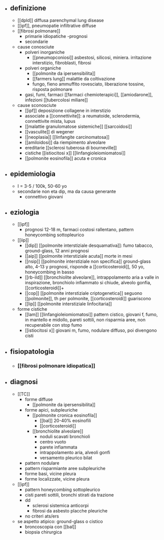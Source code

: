 - ## definizione
	- [[dpld]] diffusa parenchymal lung disease
	- [[ipf]], pneumopatie infiltrative diffuse
	- [[fibrosi polmonare]]
		- primarie idiopatiche -prognosi
		- secondarie
	- cause conosciute
		- polveri inorganiche
			- [[pneumopconiosi]] asbestosi, silicosi, miniera. irritazione interstizio, fibroblasti, fibrosi
		- polveri organiche
			- [[polmonite da ipersensibilita]]
			- [[farmers lung]] malattie da coltivazione
			- fungo, fieno ammuffito rovesciato, liberazione tossine, risposta polmonare
		- gasi, fumi, farmaci [[farmaci chemioterapici]], [[amiodarone]], infezioni [[tubercolosi miliare]]
	- cause sconosciute
		- [[ipf]] deposizione collagene in interstizio
		- associate a [[connettivite]]: a reumatoide, sclerodermia, connettivite mista, lupus
		- [[malattie granulomatose sistemiche]] [[sarcoidosi]]
		- [[vasculite]] di wegener
		- [[neoplasia]] [[linfangite carcinomatosa]]
		- [[amiloidosi]] da riempimento alveolare
		- ereditarie [[sclerosi tuberosa di bourneville]]
		- cistiche [[istiocitosi x]] [[linfangioleiomiomatosi]]
		- [[polmonite eosinofila]] acuta e cronica
- ## epidemiologia
	- I = 3-5 / 100k, 50-60 yo
	- secondarie non eta dip, ma da causa generante
		- connettivo giovani
- ## eziologia
	- [[ipf]]
		- prognosi 12-18 m, farmaci costosi rallentano, pattern honeycombing sottopleurico
	- [[iip]]
		- [[dip]] [[polmonite interstiziale desquamativa]]: fumo tabacco, ground-glass, 12 anni prognosi
		- [[aip]] [[polmonite interstiziale acuta]] morte in mesi
		- [[nsip]] [[polmonite interstiziale non specifica]] ground-glass alto, 4-13 y prognosi, risponde a [[corticosteroidi]], 50 yo, honeycombing in basso
		- [[rb-ild]] [[bronchiolite alveolare]], intrappolamento aria a valle in inspirazione, bronchiolo infiammato si chiude, alveolo gonfia, [[corticosteroidi]]+
		- [[cop]] [[polmonite interstiziale criptogenetica]] seguono [[polmonite]], th per polmonite, [[corticosteroidi]] guariscono
		- [[lip]] [[polmonite interstiziale linfocitaria]]
	- forme cistiche
		- [[lam]] [[linfangioleiomiomatosi]] pattern cistico, giovani f, fumo, in mantello e midollo, pareti sottili, non risparmia aree, non recuperabile con stop fumo
		- [[istiocitosi x]] giovani m, fumo, nodulare diffuso, poi divengono cisti
- ## fisiopatologia
	- ### [[fibrosi polmonare idiopatica]]
- ## diagnosi
	- [[TC]]
		- forme diffuse
			- [[polmonite da ipersensibilita]]
		- forme apici, subpleuriche
			- [[polmonite cronica eosinofila]]
				- [[bal]] 20-40% eosinofili
				- [[corticosteroidi]]
			- [[bronchiolite alveolare]]
				- noduli scavati bronchioli
				- centro vuoto
				- parete infiammata
				- intrappolamento aria, alveoli gonfi
				- versamento pleurico bilat
		- pattern nodulare
		- pattern risparmiante aree subpleuriche
		- forme basi, vicine pleura
		- forme localizzate, vicine pleura
	- [[ipf]]
		- pattern honeycombing sottopleurico
		- cisti pareti sottili, bronchi stirati da trazione
		- dd
			- sclerosi sistemica anticorpi
			- fibrosi da asbesto placche pleuriche
		- no criteri ats/ers
	- se aspetto atipico: ground-glass o cistico
		- broncoscopia con [[bal]]
		- biopsia chirurgica